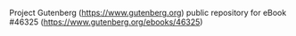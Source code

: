 Project Gutenberg (https://www.gutenberg.org) public repository for eBook #46325 (https://www.gutenberg.org/ebooks/46325)
